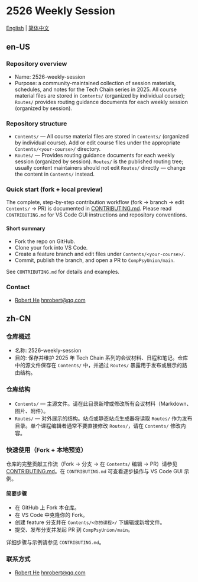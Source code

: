# 2526 Weekly Session

[English](#en-us) | [简体中文](#zh-cn)

## en-US

### Repository overview

- Name: 2526-weekly-session
- Purpose: a community-maintained collection of session materials, schedules, and notes for the Tech Chain series in 2025. All course material files are stored in `Contents/` (organized by individual course); `Routes/` provides routing guidance documents for each weekly session (organized by session).

### Repository structure

- `Contents/` — All course material files are stored in `Contents/` (organized by individual course). Add or edit course files under the appropriate `Contents/<your-course>/` directory.
- `Routes/` — Provides routing guidance documents for each weekly session (organized by session). `Routes/` is the published routing tree; usually content maintainers should not edit `Routes/` directly — change the content in `Contents/` instead.

### Quick start (fork + local preview)

The complete, step-by-step contribution workflow (fork → branch → edit `Contents/` → PR) is documented in [CONTRIBUTING.md](https://github.com/CompPsyUnion/2526-weekly-session?tab=contributing-ov-file). Please read `CONTRIBUTING.md` for VS Code GUI instructions and repository conventions.

#### Short summary

- Fork the repo on GitHub.
- Clone your fork into VS Code.
- Create a feature branch and edit files under `Contents/<your-course>/`.
- Commit, publish the branch, and open a PR to `CompPsyUnion/main`.

See `CONTRIBUTING.md` for details and examples.

### Contact

- [Robert He](https://github.com/hnrobert) [hnrobert@qq.com](mailto:hnrobert@qq.com)

## zh-CN

### 仓库概述

- 名称: 2526-weekly-session
- 目的: 保存并维护 2025 年 Tech Chain 系列的会议材料、日程和笔记。仓库中的源文件保存在 `Contents/` 中，并通过 `Routes/` 暴露用于发布或展示的路由结构。

### 仓库结构

- `Contents/` — 主源文件。请在此目录新增或修改所有会议材料（Markdown、图片、附件）。
- `Routes/` — 对外展示的结构。站点或静态站点生成器将读取 `Routes/` 作为发布目录。单个课程编辑者通常不要直接修改 `Routes/`，请在 `Contents/` 修改内容。

### 快速使用（Fork + 本地预览）

仓库的完整贡献工作流（Fork → 分支 → 在 `Contents/` 编辑 → PR）请参见 [CONTRIBUTING.md](https://github.com/CompPsyUnion/2526-weekly-session?tab=contributing-ov-file)。在 `CONTRIBUTING.md` 可查看逐步操作与 VS Code GUI 示例。

#### 简要步骤

- 在 GitHub 上 Fork 本仓库。
- 在 VS Code 中克隆你的 Fork。
- 创建 feature 分支并在 `Contents/<你的课程>/` 下编辑或新增文件。
- 提交、发布分支并发起 PR 到 `CompPsyUnion/main`。

详细步骤与示例请参见 `CONTRIBUTING.md`。

### 联系方式

- [Robert He](https://github.com/hnrobert) [hnrobert@qq.com](mailto:hnrobert@qq.com)
